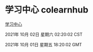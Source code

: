 # 学习中心 colearnhub
[学习中心](http://59.174.27.76:56308/colearnhub/)

2021年 10月 02日 星期六 02:20:02 CST

2021年 10月 01日 星期五 18:20:02 GMT
